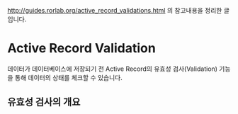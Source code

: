 http://guides.rorlab.org/active_record_validations.html 의 참고내용을 정리한 글 입니다.
# Active Record Validation 
데이터가 데이터베이스에 저장되기 전 Active Record의 유효성 검사(Validation) 기능을 통해 데이터의 상태를 체크할 수 있습니다.
## 유효성 검사의 개요
